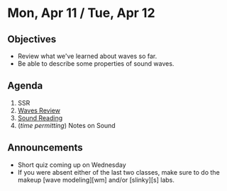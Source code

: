 Mon, Apr 11 / Tue, Apr 12
=================== 
   
    
Objectives    
------------    
  
- Review what we've learned about waves so far.
- Be able to describe some properties of sound waves.
  
Agenda      
---------      
1. SSR
2. [Waves Review][r]
3. [Sound Reading][sound]
4. (*time permitting*) Notes on Sound

  
Announcements   
-------------    
- Short quiz coming up on Wednesday
- If you were absent either of the last two classes, make sure to do the makeup [wave modeling][wm] and/or [slinky][s] labs.

[r]: https://avon.schoology.com/course/5138386979/materials/gp/5880097732
[sound]: https://avon.schoology.com/course/5138386979/materials/gp/5880076296


<!--stackedit_data:
eyJoaXN0b3J5IjpbMTc0ODAwMzQzNywtMTg5NTI0MzE0MiwxMj
kxOTE1MDQyLDE4ODE1MzI1NDQsODc5ODA2NDM3LC04NTQxNzkw
MDQsMTQ0NjY2Njk1OCwtMzM5NTU2MjQwLC03NzQ4NzE4MTYsLT
k3ODE0NzM0MywtMjE0MDcyMzcxLC01NTcyMTM2NjcsMzc5NjEy
OTc4LDIwMTMwMjEzODcsNjkwNzE4MTAsMTg3ODY3OTYxNiwxND
I2NTA3Njk5LC0yMTIzNzk4NTUzLDI1NDAxNjI1LC0xMzQ2NDc2
MzU5XX0=
-->
